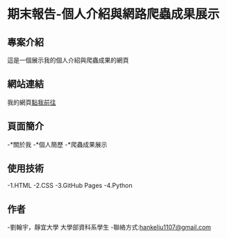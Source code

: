 # 期末報告-個人介紹與網路爬蟲成果展示

## 專案介紹
這是一個展示我的個人介紹與爬蟲成果的網頁

## 網站連結
我的網頁[點我前往](https://hanke1107.github.io/hanke.github.io/index.html)

## 頁面簡介
  -*關於我
  -*個人簡歷
  -*爬蟲成果展示

## 使用技術
 -1.HTML
 -2.CSS
 -3.GitHub Pages
 -4.Python

## 作者
-劉翰宇，靜宜大學 大學部資科系學生
-聯絡方式:hankeliu1107@gmail.com
